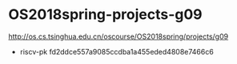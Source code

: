 # OS2018spring-projects-g09
http://os.cs.tsinghua.edu.cn/oscourse/OS2018spring/projects/g09

* riscv-pk fd2ddce557a9085ccdba1a455eded4808e7466c6